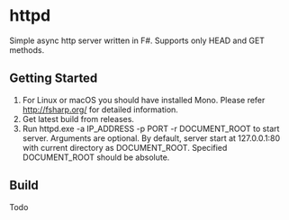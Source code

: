 # httpd

Simple async http server written in F#. Supports only HEAD and GET methods.

## Getting Started

1. For Linux or macOS you should have installed Mono. Please refer http://fsharp.org/ for detailed information.
2. Get latest build from releases.
3. Run httpd.exe -a IP_ADDRESS -p PORT -r DOCUMENT_ROOT to start server. Arguments are optional. By default, server start at 127.0.0.1:80 with current directory as DOCUMENT_ROOT. Specified DOCUMENT_ROOT should be absolute.

## Build

Todo
